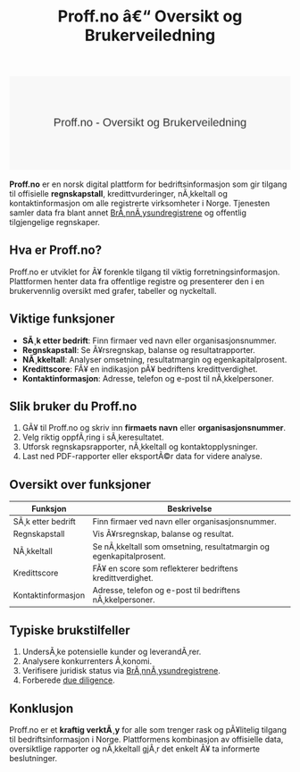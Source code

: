 ﻿---
title: "Proff.no â€“ Oversikt og Brukerveiledning"
meta_title: "Proff.no “ Oversikt og Brukerveiledning"
meta_description: '![Proff.no “ Oversikt og Brukerveiledning](proff-no-image.svg)'
slug: proff-no
type: blog
layout: pages/single
---

![Proff.no “ Oversikt og Brukerveiledning](proff-no-image.svg)

**Proff.no** er en norsk digital plattform for bedriftsinformasjon som gir tilgang til offisielle **regnskapstall**, kredittvurderinger, nÃ¸kkeltall og kontaktinformasjon om alle registrerte virksomheter i Norge. Tjenesten samler data fra blant annet [BrÃ¸nnÃ¸ysundregistrene](/blogs/regnskap/bronnoysundregistrene "BrÃ¸nnÃ¸ysundregistrene “ Offentlig register for norske bedrifter") og offentlig tilgjengelige regnskaper.

## Hva er Proff.no?

Proff.no er utviklet for Ã¥ forenkle tilgang til viktig forretningsinformasjon. Plattformen henter data fra offentlige registre og presenterer den i en brukervennlig oversikt med grafer, tabeller og nyckeltall.

## Viktige funksjoner

* **SÃ¸k etter bedrift**: Finn firmaer ved navn eller organisasjonsnummer.
* **Regnskapstall**: Se Ã¥rsregnskap, balanse og resultatrapporter.
* **NÃ¸kkeltall**: Analyser omsetning, resultatmargin og egenkapitalprosent.
* **Kredittscore**: FÃ¥ en indikasjon pÃ¥ bedriftens kredittverdighet.
* **Kontaktinformasjon**: Adresse, telefon og e-post til nÃ¸kkelpersoner.

## Slik bruker du Proff.no

1. GÃ¥ til Proff.no og skriv inn **firmaets navn** eller **organisasjonsnummer**.
2. Velg riktig oppfÃ¸ring i sÃ¸keresultatet.
3. Utforsk regnskapsrapporter, nÃ¸kkeltall og kontaktopplysninger.
4. Last ned PDF-rapporter eller eksportÃ©r data for videre analyse.

## Oversikt over funksjoner

| **Funksjon**           | **Beskrivelse**                                                                 |
|------------------------|---------------------------------------------------------------------------------|
| SÃ¸k etter bedrift      | Finn firmaer ved navn eller organisasjonsnummer.                                |
| Regnskapstall          | Vis Ã¥rsregnskap, balanse og resultat.                                           |
| NÃ¸kkeltall             | Se nÃ¸kkeltall som omsetning, resultatmargin og egenkapitalprosent.             |
| Kredittscore           | FÃ¥ en score som reflekterer bedriftens kredittverdighet.                        |
| Kontaktinformasjon     | Adresse, telefon og e-post til bedriftens nÃ¸kkelpersoner.                       |

## Typiske brukstilfeller

1. UndersÃ¸ke potensielle kunder og leverandÃ¸rer.
2. Analysere konkurrenters Ã¸konomi.
3. Verifisere juridisk status via [BrÃ¸nnÃ¸ysundregistrene](/blogs/regnskap/bronnoysundregistrene "BrÃ¸nnÃ¸ysundregistrene “ Offentlig register for norske bedrifter").
4. Forberede [due diligence](/blogs/regnskap/due-diligence "Due Diligence “ En Guide til Risiko- og SÃ¥rbarhetsanalyse").

## Konklusjon

Proff.no er et **kraftig verktÃ¸y** for alle som trenger rask og pÃ¥litelig tilgang til bedriftsinformasjon i Norge. Plattformens kombinasjon av offisielle data, oversiktlige rapporter og nÃ¸kkeltall gjÃ¸r det enkelt Ã¥ ta informerte beslutninger.






